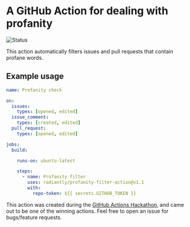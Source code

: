 # A GitHub Action for dealing with profanity
![Status](https://github.com/radiantly/profanity-filter-action/workflows/Profanity%20check/badge.svg)

This action automatically filters issues and pull requests that contain profane words.

## Example usage

```yaml
name: Profanity check

on: 
  issues:
    types: [opened, edited]
  issue_comment:
    types: [created, edited]
  pull_request:
    types: [opened, edited]

jobs:
  build:

    runs-on: ubuntu-latest

    steps:
      - name: Profanity filter
        uses: radiantly/profanity-filter-action@v1.1
        with:
          repo-token: ${{ secrets.GITHUB_TOKEN }}
```

This action was created during the [GitHub Actions Hackathon](https://githubhackathon.com/), and came out to be one of the winning actions. Feel free to open an issue for bugs/feature requests.
